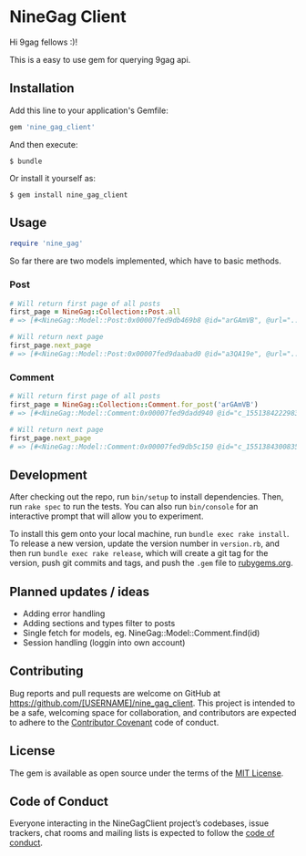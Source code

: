 # NineGag Client

Hi 9gag fellows :)!

This is a easy to use gem for querying 9gag api.

## Installation

Add this line to your application's Gemfile:

```ruby
gem 'nine_gag_client'
```

And then execute:

    $ bundle

Or install it yourself as:

    $ gem install nine_gag_client

## Usage

```ruby
require 'nine_gag'
```

So far there are two models implemented, which have to basic methods.

### Post

```ruby
# Will return first page of all posts
first_page = NineGag::Collection::Post.all
# => [#<NineGag::Model::Post:0x00007fed9db469b8 @id="arGAmVB", @url="...

# Will return next page
first_page.next_page
# => [#<NineGag::Model::Post:0x00007fed9daabad0 @id="a3QA19e", @url="...
```

### Comment

```ruby
# Will return first page of all posts
first_page = NineGag::Collection::Comment.for_post('arGAmVB')
# => [#<NineGag::Model::Comment:0x00007fed9dadd940 @id="c_155138422298394255", @post_id="arGAmVB", @url="...

# Will return next page
first_page.next_page
# => [#<NineGag::Model::Comment:0x00007fed9db5c150 @id="c_155138430083567088", @post_id="arGAmVB", @url="...
```

## Development

After checking out the repo, run `bin/setup` to install dependencies. Then, run `rake spec` to run the tests. You can also
run `bin/console` for an interactive prompt that will allow you to experiment.

To install this gem onto your local machine, run `bundle exec rake install`. To release a new version, update the version
number in `version.rb`, and then run `bundle exec rake release`, which will create a git tag for the version, push git
commits and tags, and push the `.gem` file to [rubygems.org](https://rubygems.org).

## Planned updates / ideas

- Adding error handling
- Adding sections and types filter to posts
- Single fetch for models, eg. NineGag::Model::Comment.find(id)
- Session handling (loggin into own account)

## Contributing

Bug reports and pull requests are welcome on GitHub at https://github.com/[USERNAME]/nine_gag_client. This project is
intended to be a safe, welcoming space for collaboration, and contributors are expected to adhere to the
[Contributor Covenant](http://contributor-covenant.org) code of conduct.

## License

The gem is available as open source under the terms of the [MIT License](https://opensource.org/licenses/MIT).

## Code of Conduct

Everyone interacting in the NineGagClient project’s codebases, issue trackers, chat rooms and mailing lists is expected to
follow the [code of conduct](https://github.com/[USERNAME]/nine_gag_client/blob/master/CODE_OF_CONDUCT.md).
